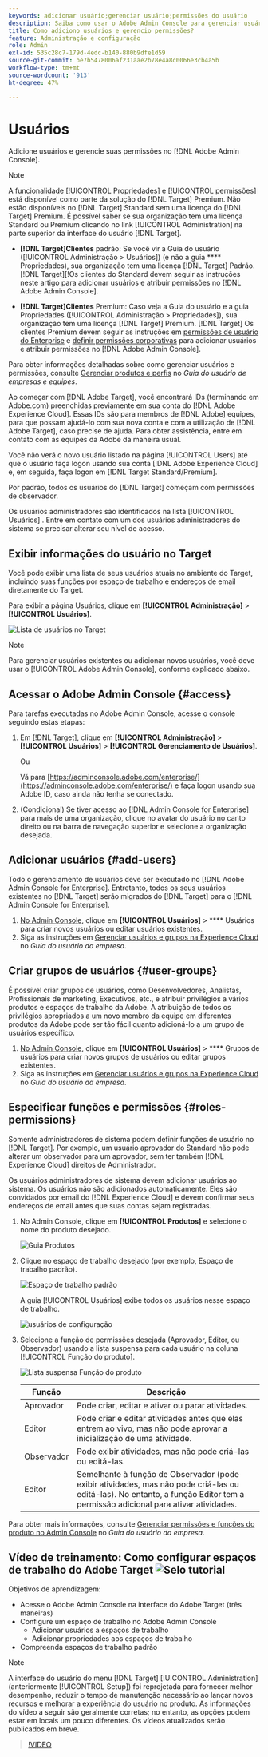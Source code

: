 ```yaml
---
keywords: adicionar usuário;gerenciar usuário;permissões do usuário
description: Saiba como usar o Adobe Admin Console para gerenciar usuários e suas permissões no Adobe Target.
title: Como adiciono usuários e gerencio permissões?
feature: Administração e configuração
role: Admin
exl-id: 535c28c7-179d-4edc-b140-880b9dfe1d59
source-git-commit: be7b5478006af231aae2b78e4a8c0066e3cb4a5b
workflow-type: tm+mt
source-wordcount: '913'
ht-degree: 47%

---
```


# Usuários

Adicione usuários e gerencie suas permissões no [!DNL Adobe Admin Console].

>[!NOTE]
>
>A funcionalidade [!UICONTROL Propriedades] e [!UICONTROL permissões] está disponível como parte da solução do [!DNL Target] Premium. Não estão disponíveis no [!DNL Target] Standard sem uma licença do [!DNL Target] Premium.
>É possível saber se sua organização tem uma licença Standard ou Premium clicando no link [!UICONTROL Administration] na parte superior da interface do usuário [!DNL Target].
>
>* **[!DNL Target]Clientes** padrão: Se você vir a   Guia do usuário ([!UICONTROL Administração > Usuários]) (e não a guia  **** Propriedades), sua organização tem uma licença  [!DNL Target] Padrão. [!DNL Target][!Os clientes do Standard devem seguir as instruções neste artigo para adicionar usuários e atribuir permissões no [!DNL Adobe Admin Console].
   >
   >
* **[!DNL Target]Clientes** Premium: Caso veja a   Guia do usuário e a guia   Propriedades ([!UICONTROL Administração > Propriedades]), sua organização tem uma licença  [!DNL Target] Premium. [!DNL Target] Os clientes Premium devem seguir as instruções em [permissões de usuário do Enterprise](/help/administrating-target/c-user-management/property-channel/property-channel.md) e [definir permissões corporativas](/help/administrating-target/c-user-management/property-channel/properties-overview.md) para adicionar usuários e atribuir permissões no [!DNL Adobe Admin Console].
>
>
Para obter informações detalhadas sobre como gerenciar usuários e permissões, consulte [Gerenciar produtos e perfis](https://helpx.adobe.com/enterprise/using/manage-products-and-profiles.html) no *Guia do usuário de empresas e equipes*.

Ao começar com [!DNL Adobe Target], você encontrará IDs (terminando em Adobe.com) preenchidas previamente em sua conta do [!DNL Adobe Experience Cloud]. Essas IDs são para membros de [!DNL Adobe] equipes, para que possam ajudá-lo com sua nova conta e com a utilização de [!DNL Adobe Target], caso precise de ajuda. Para obter assistência, entre em contato com as equipes da Adobe da maneira usual.

Você não verá o novo usuário listado na página [!UICONTROL Users] até que o usuário faça logon usando sua conta [!DNL Adobe Experience Cloud] e, em seguida, faça logon em [!DNL Target Standard/Premium].

Por padrão, todos os usuários do [!DNL Target] começam com permissões de observador.

Os usuários administradores são identificados na lista [!UICONTROL Usuários] . Entre em contato com um dos usuários administradores do sistema se precisar alterar seu nível de acesso.

## Exibir informações do usuário no Target

Você pode exibir uma lista de seus usuários atuais no ambiente do Target, incluindo suas funções por espaço de trabalho e endereços de email diretamente do Target.

Para exibir a página Usuários, clique em **[!UICONTROL Administração]** > **[!UICONTROL Usuários]**.

![Lista de usuários no Target](/help/administrating-target/c-user-management/c-user-management/assets/user-list-target.png)

>[!NOTE]
>
>Para gerenciar usuários existentes ou adicionar novos usuários, você deve usar o [!UICONTROL Adobe Admin Console], conforme explicado abaixo.

## Acessar o Adobe Admin Console {#access}

Para tarefas executadas no Adobe Admin Console, acesse o console seguindo estas etapas:

1. Em [!DNL Target], clique em **[!UICONTROL Administração]** > **[!UICONTROL Usuários]** > **[!UICONTROL Gerenciamento de Usuários]**.

   Ou

   Vá para [https://adminconsole.adobe.com/enterprise/](https://adminconsole.adobe.com/enterprise/) e faça logon usando sua Adobe ID, caso ainda não tenha se conectado.

1. (Condicional) Se tiver acesso ao [!DNL Admin Console for Enterprise] para mais de uma organização, clique no avatar do usuário no canto direito ou na barra de navegação superior e selecione a organização desejada.

## Adicionar usuários {#add-users}

Todo o gerenciamento de usuários deve ser executado no [!DNL Adobe Admin Console for Enterprise]. Entretanto, todos os seus usuários existentes no [!DNL Target] serão migrados do [!DNL Target] para o [!DNL Admin Console for Enterprise].

1. [No Admin Console](/help/administrating-target/c-user-management/c-user-management/user-management.md#section_79796E0227D048F59BAE0AB02E544EBE), clique em  **[!UICONTROL Usuários]**  >  **** Usuários para criar novos usuários ou editar usuários existentes.
1. Siga as instruções em [Gerenciar usuários e grupos na Experience Cloud](https://helpx.adobe.com/enterprise/help/users.html) no *Guia do usuário da empresa*.

## Criar grupos de usuários {#user-groups}

É possível criar grupos de usuários, como Desenvolvedores, Analistas, Profissionais de marketing, Executivos, etc., e atribuir privilégios a vários produtos e espaços de trabalho da Adobe. A atribuição de todos os privilégios apropriados a um novo membro da equipe em diferentes produtos da Adobe pode ser tão fácil quanto adicioná-lo a um grupo de usuários específico.

1. [No Admin Console](/help/administrating-target/c-user-management/c-user-management/user-management.md#section_79796E0227D048F59BAE0AB02E544EBE), clique em  **[!UICONTROL Usuários]**  >  **** Grupos de usuários para criar novos grupos de usuários ou editar grupos existentes.
1. Siga as instruções em [Gerenciar usuários e grupos na Experience Cloud](https://helpx.adobe.com/enterprise/help/users.html) no *Guia do usuário da empresa*.

## Especificar funções e permissões {#roles-permissions}

Somente administradores de sistema podem definir funções de usuário no [!DNL Target]. Por exemplo, um usuário aprovador do Standard não pode alterar um observador para um aprovador, sem ter também [!DNL Experience Cloud] direitos de Administrador.

Os usuários administradores de sistema devem adicionar usuários ao sistema. Os usuários não são adicionados automaticamente. Eles são convidados por email do [!DNL Experience Cloud] e devem confirmar seus endereços de email antes que suas contas sejam registradas.

1. [](/help/administrating-target/c-user-management/c-user-management/user-management.md#section_79796E0227D048F59BAE0AB02E544EBE)No Admin Console, clique em **[!UICONTROL Produtos]** e selecione o nome do produto desejado.

   ![Guia Produtos](/help/administrating-target/c-user-management/c-user-management/assets/workspace-publisher.png)

1. Clique no espaço de trabalho desejado (por exemplo, Espaço de trabalho padrão).

   ![Espaço de trabalho padrão](/help/administrating-target/c-user-management/c-user-management/assets/default-workspace-new.png)

   A guia [!UICONTROL Usuários] exibe todos os usuários nesse espaço de trabalho.

   ![usuários de configuração](/help/administrating-target/c-user-management/c-user-management/assets/configuration_users-new-publisher.png)

1. Selecione a função de permissões desejada (Aprovador, Editor, ou Observador) usando a lista suspensa para cada usuário na coluna [!UICONTROL Função do produto].

   ![Lista suspensa Função do produto](/help/administrating-target/c-user-management/c-user-management/assets/product-role-new.png)

   | Função | Descrição |
   |--- |--- |
   | Aprovador | Pode criar, editar e ativar ou parar atividades. |
   | Editor | Pode criar e editar atividades antes que elas entrem ao vivo, mas não pode aprovar a inicialização de uma atividade. |
   | Observador | Pode exibir atividades, mas não pode criá-las ou editá-las. |
   | Editor | Semelhante à função de Observador (pode exibir atividades, mas não pode criá-las ou editá-las). No entanto, a função Editor tem a permissão adicional para ativar atividades. |

Para obter mais informações, consulte [Gerenciar permissões e funções do produto no Admin Console](https://helpx.adobe.com/enterprise/help/manage-permissions-and-roles.html) no *Guia do usuário da empresa*.

## Vídeo de treinamento: Como configurar espaços de trabalho do Adobe Target ![Selo tutorial](/help/assets/tutorial.png)

Objetivos de aprendizagem:

* Acesse o Adobe Admin Console na interface do Adobe Target (três maneiras)
* Configure um espaço de trabalho no Adobe Admin Console
   * Adicionar usuários a espaços de trabalho
   * Adicionar propriedades aos espaços de trabalho
* Compreenda espaços de trabalho padrão

>[!NOTE]
>
>A interface do usuário do menu [!DNL Target] [!UICONTROL Administration] (anteriormente [!UICONTROL Setup]) foi reprojetada para fornecer melhor desempenho, reduzir o tempo de manutenção necessário ao lançar novos recursos e melhorar a experiência do usuário no produto. As informações do vídeo a seguir são geralmente corretas; no entanto, as opções podem estar em locais um pouco diferentes. Os vídeos atualizados serão publicados em breve.

>[!VIDEO](https://video.tv.adobe.com/v/19463/)
